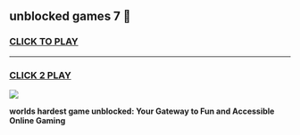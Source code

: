 
## unblocked games 7 👋
<h3>
<a href="https://premium.freeplayer.one?title=unblocked_games_7&ref=13F">CLICK TO PLAY</a></h3>
<hr>

<h3>
<a href="https://premium.freeplayer.one?title=unblocked_games_7&ref=13F">CLICK 2 PLAY</a>
  
</h3>

<a href="https://premium.freeplayer.one?title=unblocked_games_7&ref=12F/"><img src="https://clearcache.store/games.png"></a>


**worlds hardest game unblocked: Your Gateway to Fun and Accessible Online Gaming**
